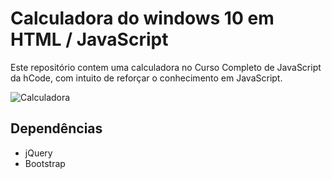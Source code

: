 # Calculadora do windows 10 em HTML / JavaScript

Este repositório contem uma calculadora no Curso Completo de JavaScript da hCode, com intuito de reforçar o conhecimento em JavaScript.

![Calculadora](https://firebasestorage.googleapis.com/v0/b/hcode-com-br.appspot.com/o/calculadora-hcode-win.png?alt=media&token=218a8f2a-b800-4d03-92e8-9e493a4e949f)

## Dependências

* jQuery
* Bootstrap
